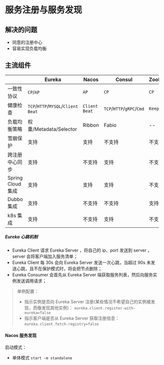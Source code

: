# 服务注册与服务发现

## 解决的问题

* 同意的注册中心
* 容易实现负载均衡

## 主流组件

|                 | Eureka                             | Nacos         | Consul                    | Zookeeper    |
|-----------------|------------------------------------|---------------|---------------------------|--------------|
| 一致性协议           | `CP`/`AP`                          | `AP`          | `CP`                      | `CP`         |
| 健康检查            | `TCP`/`HTTP`/`MYSQL`/`Client Beat` | `Client Beat` | `TCP`/`HTTP`/`gRPC`/`Cmd` | `Keep Alive` |
| 负载均衡策略          | 权重/Metadata/Selector               | Ribbon        | Fabio                     | --           |
| 雪崩保护            | 支持                                 | 支持            | 不支持                       | 不支持          |
| 跨注册中心同步         | 支持                                 | 不支持           | 支持                        | 不支持          |
| Spring Cloud 集成 | 支持                                 | 支持            | 支持                        | 不支持          |
| Dubbo 集成        | 支持                                 | 不支持           | 不支持                       | 支持           |
| k8s 集成          | 支持                                 | 不支持           | 支持                        | 不支持          |

##### Eureka 心跳机制

* Eureka Client 请求 Eureka Server ，将自己的 ip、port 发送到 server ， server 会将客户端加入服务清单；
* Eureka Client 每 30s 会向 Eureka Server 发送一次心跳，当超过 90s 未发送心跳，且不在保护模式时，将会把节点删除；
* Eureka Consumer 会首先从 Eureka Server 端获取服务列表，然后向服务实例发送调用请求；

> 单例配置：
> 
> * 指示实例是否向 Eureka Server 注册(某些情况不希望自己的实例被发现，而像发现其他实例)： `eureka.client.register-with-eureka=false`
> * 指示客户端是否从 Eureka Server 获取注册信息： `eureka.client.fetch-registry=false`

#### Nacos 服务发现

启动模式：
* 单体模式 `start -m standalone`

## 
